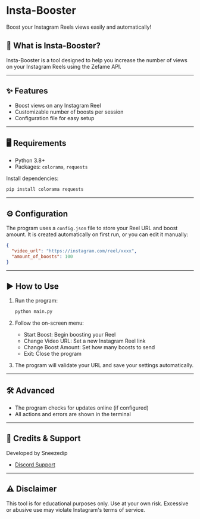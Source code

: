 # Insta-Booster

Boost your Instagram Reels views easily and automatically!

## 🚀 What is Insta-Booster?
Insta-Booster is a tool designed to help you increase the number of views on your Instagram Reels using the Zefame API.

---

## ✨ Features
- Boost views on any Instagram Reel
- Customizable number of boosts per session
- Configuration file for easy setup

---

## 🖥️ Requirements
- Python 3.8+
- Packages: `colorama`, `requests`

Install dependencies:
```bash
pip install colorama requests
```

---

## ⚙️ Configuration
The program uses a `config.json` file to store your Reel URL and boost amount. It is created automatically on first run, or you can edit it manually:
```json
{
  "video_url": "https://instagram.com/reel/xxxx",
  "amount_of_boosts": 100
}
```

---

## ▶️ How to Use
1. Run the program:
   ```bash
   python main.py
   ```
2. Follow the on-screen menu:
   - Start Boost: Begin boosting your Reel
   - Change Video URL: Set a new Instagram Reel link
   - Change Boost Amount: Set how many boosts to send
   - Exit: Close the program

3. The program will validate your URL and save your settings automatically.

---

## 🛠️ Advanced
- The program checks for updates online (if configured)
- All actions and errors are shown in the terminal

---

## 👤 Credits & Support
Developed by Sneezedip
- [Discord Support](https://discord.gg/nAa5PyxubF)

---

## ⚠️ Disclaimer
This tool is for educational purposes only. Use at your own risk. Excessive or abusive use may violate Instagram's terms of service. 